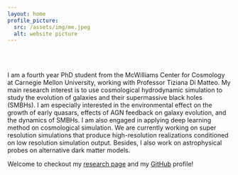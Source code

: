 ```yaml
---
layout: home
profile_picture:
  src: /assets/img/me.jpeg
  alt: website picture
---
```


<br />
<br />

<p>
  I am a fourth year PhD student from the McWilliams Center for Cosmology at Carnegie Mellon University, working with Professor Tiziana Di Matteo. My main research interest is to use cosmological hydrodynamic simulation to study the evolution of galaxies and their supermassive black holes (SMBHs). I am especially interested in the environmental effect on the growth of early quasars, effects of AGN feedback on galaxy evolution, and the dynamics of SMBHs. I am also engaged in applying deep learning method on cosmological simulation. We are currently working on super resolution simulations that produce high-resolution realizations conditioned on low resolution simulation output. Besides, I also work on astrophysical probes on alternative dark matter models.
</p>

<p>
  Welcome to checkout my <a href="https://yueyingn.github.io/research">research page</a> and my <a href="https://github.com/yueyingn">GitHub</a> profile!
</p>
